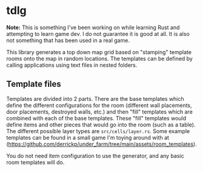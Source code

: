 # tdlg

**Note:** This is something I've been working on while learning Rust and attempting to learn game dev. I do not guarantee it is good at all. It is also not something that has been used in a real game.

This library generates a top down map grid based on "stamping" template rooms onto the map in random locations. The templates can be defined by calling applications using text files in nested folders.

## Template files
Templates are divided into 2 parts. There are the base templates which define the different configurations for the room (different wall placements, door placements, destroyed walls, etc.) and then "fill" templates which are combined with each of the base templates. These "fill" templates would define items and other pieces that would go into the room (such as a table). The different possible layer types are `src/cells/layer.rs`. Some example templates can be found in a small game I'm toying around with at (https://github.com/derrickp/under_farm/tree/main/assets/room_templates).

You do not need item configuration to use the generator, and any basic room templates will do.
